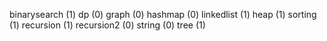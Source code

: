 binarysearch (1)
dp (0)
graph  (0)
hashmap  (0)
linkedlist  (1)
heap  (1)
sorting  (1)
recursion  (1)
recursion2  (0)
string  (0)
tree  (1)